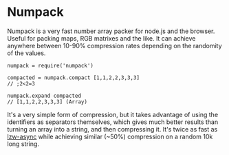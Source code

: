 Numpack
==================

Numpack is a very fast number array packer for node.js and the browser. Useful for packing maps, RGB matrixes and the like. It can achieve anywhere between 10-90% compression rates depending on the randomity of the values.

    numpack = require('numpack')

    compacted = numpack.compact [1,1,2,2,3,3,3]
    // ;2<2=3

    numpack.expand compacted
    // [1,1,2,2,3,3,3] (Array)

It's a very simple form of compression, but it takes advantage of using the identifiers as separators themselves, which gives much better results than turning an array into a string, and then compressing it. It's twice as fast as [lzw-async](https://github.com/hiddentao/lzw-async) while achieving similar (~50%) compression on a random 10k long string.
